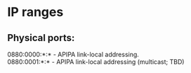 # IP ranges

## Physical ports:
0880:0000:\*:\* - APIPA link-local addressing.\
0880:0001:\*:\* - APIPA link-local addressing (multicast; TBD)